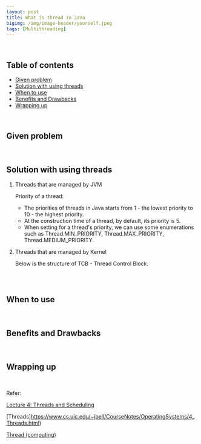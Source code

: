 ```yaml
---
layout: post
title: What is thread in Java
bigimg: /img/image-header/yourself.jpeg
tags: [Multithreading]
---
```





<br>

## Table of contents
- [Given problem](#given-problem)
- [Solution with using threads](#solution-with-using-threads)
- [When to use](#when-to-use)
- [Benefits and Drawbacks](#benefits-and-drawbacks)
- [Wrapping up](#wrapping-up)

<br>

## Given problem






<br>

## Solution with using threads





1. Threads that are managed by JVM




    Priority of a thread:
    - The priorities of threads in Java starts from 1 - the lowest priority to 10 - the highest priority.
    - At the construction time of a thread, by default, its priority is 5.
    - When setting for a thread's priority, we can use some enumerations such as Thread.MIN_PRIORITY, Thread.MAX_PRIORITY, Thread.MEDIUM_PRIORITY. 

2. Threads that are managed by Kernel

    Below is the structure of TCB - Thread Control Block.

    ![]()


<br>

## When to use





<br>

## Benefits and Drawbacks





<br>

## Wrapping up




<br>

Refer:

[Lecture 4: Threads and Scheduling](http://www.cs.cornell.edu/courses/cs4410/2015su/lectures/lec04-scheduling.html)

[Threads]https://www.cs.uic.edu/~jbell/CourseNotes/OperatingSystems/4_Threads.html)

[Thread (computing)](https://en.wikipedia.org/wiki/Thread_(computing))

[]()
